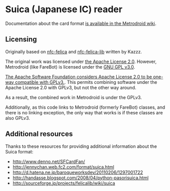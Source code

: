 # Suica (Japanese IC) reader

Documentation about the card format [is available in the Metrodroid
wiki](https://github.com/micolous/metrodroid/wiki/IC-(Japan)).

## Licensing

Originally based on [nfc-felica](https://github.com/Kazzz/nfc-felica) and
[nfc-felica-lib](https://github.com/Kazzz/nfc-felica-lib) written by Kazzz.

The original work was licensed under [the Apache License
2.0](http://www.apache.org/licenses/LICENSE-2.0).  However, Metrodroid (like FareBot) is licensed
under the [GNU GPL v3.0](http://www.gnu.org/licenses/).

[The Apache Software Foundation considers Apache License 2.0 to be one-way compatible with
GPLv3.](https://www.apache.org/licenses/GPL-compatibility.html).  This permits combining software
under the Apache License 2.0 with GPLv3, but not the other way around.

As a result, the combined work in Metrodroid is under the GPLv3.

Additionally, as this code links to Metrodroid (formerly FareBot) classes, and there is no linking
exception, the only way that works is if these classes are also GPLv3.

## Additional resources

Thanks to these resources for providing additional information about the Suica format:

* http://www.denno.net/SFCardFan/
* http://jennychan.web.fc2.com/format/suica.html
* http://d.hatena.ne.jp/baroqueworksdev/20110206/1297001722
* http://handasse.blogspot.com/2008/04/python-pasorisuica.html
* http://sourceforge.jp/projects/felicalib/wiki/suica

